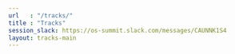 ```yaml
---
url   : "/tracks/"
title : "Tracks"
session_slack: https://os-summit.slack.com/messages/CAUNNK1S4
layout: tracks-main
---
```

